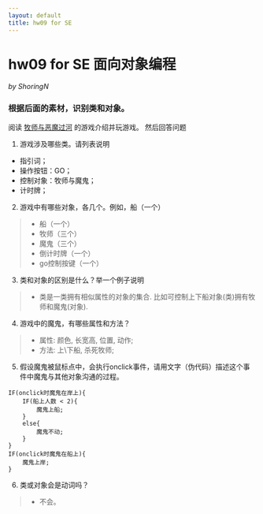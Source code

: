```yaml
---
layout: default
title: hw09 for SE
---
```

# hw09 for SE 面向对象编程
_by ShoringN_

### 根据后面的素材，识别类和对象。
阅读 [牧师与恶魔过河](http://www.17yy.com/f/69854.html)
的游戏介绍并玩游戏。
然后回答问题 
1. 游戏涉及哪些类。请列表说明

* 指引词；
* 操作按钮：GO；
* 控制对象：牧师与魔鬼；
* 计时牌；

2. 游戏中有哪些对象，各几个。例如，船（一个）

> - 船（一个）
> - 牧师（三个）
> - 魔鬼（三个）
> - 倒计时牌（一个）
> - go控制按键（一个）

3. 类和对象的区别是什么？举一个例子说明
> - 类是一类拥有相似属性的对象的集合. 比如可控制上下船对象(类)拥有牧师和魔鬼(对象).

4. 游戏中的魔鬼，有哪些属性和方法？
> - 属性: 颜色, 长宽高, 位置, 动作;
> - 方法: 上\下船, 杀死牧师;

5. 假设魔鬼被鼠标点中，会执行onclick事件，请用文字（伪代码）描述这个事件中魔鬼与其他对象沟通的过程。
```
IF(onclick时魔鬼在岸上){
    IF(船上人数 < 2){
        魔鬼上船;
    }
    else{
        魔鬼不动;
    }
}
IF(onclick时魔鬼在船上){
    魔鬼上岸;
}
```
6. 类或对象会是动词吗？
> -  不会。